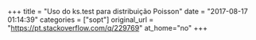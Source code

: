 +++
title = "Uso do ks.test para distribuição Poisson"
date = "2017-08-17 01:14:39"
categories = ["sopt"]
original_url = "https://pt.stackoverflow.com/q/229769"
at_home="no"
+++

